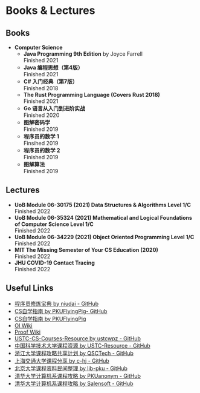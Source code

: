# Books & Lectures

## Books

- **Computer Science**
  - **Java Programming 9th Edition** by Joyce Farrell  
    Finished 2021
  - **Java 编程思想（第4版）**  
    Finished 2021
  - **C\# 入门经典（第7版）**  
    Finished 2018
  - **The Rust Programming Language (Covers Rust 2018)**  
    Finished 2021
  - **Go 语言从入门到进阶实战**  
    Finished 2020
  - **图解密码学**  
    Finished 2019
  - **程序员的数学 1**  
    Finsihed 2019
  - **程序员的数学 2**  
    Finished 2019
  - **图解算法**  
    Finished 2019

## Lectures

- **UoB Module 06-30175 (2021) Data Structures & Algorithms Level 1/C**  
  Finished 2022
- **UoB Module 06-35324 (2021) Mathematical and Logical Foundations of Computer Science Level 1/C**  
  Finished 2022
- **UoB Module 06-34229 (2021) Object Oriented Programming Level 1/C**  
  Finished 2022
- **MIT The Missing Semester of Your CS Education (2020)**  
  Finished 2022
- **JHU COVID-19 Contact Tracing**  
  Finished 2022

## Useful Links

- [程序员修炼宝典 by niudai - GitHub](https://github.com/niudai/How-to-be-a-good-programmer)
- [CS自学指南 by PKUFlyingPig- GitHub](https://github.com/PKUFlyingPig/cs-self-learning)
- [CS自学指南 by PKUFlyingPig](https://csdiy.wiki/)
- [OI Wiki](https://oi-wiki.org/)
- [Proof Wiki](https://proofwiki.org/)
- [USTC-CS-Courses-Resource by ustcwpz - GitHub](https://github.com/ustcwpz/USTC-CS-Courses-Resource)
- [中国科学技术大学课程资源 by USTC-Resource - GitHub](https://github.com/USTC-Resource/USTC-Course)
- [浙江大学课程攻略共享计划 by QSCTech - GitHub](https://github.com/QSCTech/zju-icicles)
- [上海交通大学课程分享 by c-hj - GitHub](https://github.com/c-hj/SJTU-Courses)
- [北京大学课程资料民间整理 by lib-pku - GitHub](https://github.com/lib-pku/libpku)
- [清华大学计算机系课程攻略 by PKUanonym - GitHub](https://github.com/PKUanonym/REKCARC-TSC-UHT)
- [清华大学计算机系课程攻略 by Salensoft - GitHub](https://github.com/Salensoft/thu-cst-cracker)
